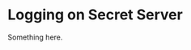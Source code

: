 [title]: # (Logging on Secret Server)
[tags]: # (XXX)
[priority]: # (6877)
# Logging on Secret Server
Something here.
